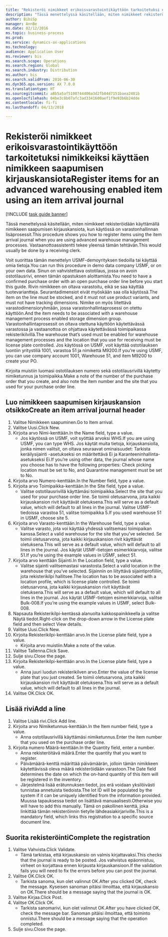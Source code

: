 ```yaml
--- 
title: "Rekisteröi nimikkeet erikoisvarastointikäyttöön tarkoitetuksi nimikkeiksi käyttäen nimikkeen saapumisen kirjauskansiota"
description: "Tässä menettelyssä käsitellään, miten nimikkeet rekisteröidään käyttämällä nimikkeen saapumisen kirjauskansiota, kun käytössä on varastonhallinnan lisäprosessit."
author: BibiSp
manager: AnnBe
ms.date: 02/12/2016
ms.topic: business-process
ms.prod: 
ms.service: dynamics-ax-applications
ms.technology: 
audience: Application User
ms.reviewer: bis
ms.search.scope: Operations
ms.search.region: Global
ms.search.industry: Distribution
ms.author: bis
ms.search.validFrom: 2016-06-30
ms.dyn365.ops.version: AX 7.0.0
ms.translationtype: HT
ms.sourcegitcommit: a8b5a5af5108744406a3d2fb84d7151baea2481b
ms.openlocfilehash: 04be3c8b07afc3ad3341600aef1f9e93b6b24dde
ms.contentlocale: fi-fi
ms.lasthandoff: 04/13/2018

---
```

# <a name="register-items-for-an-advanced-warehousing-enabled-item-using-an-item-arrival-journal"></a><span data-ttu-id="ed98a-103">Rekisteröi nimikkeet erikoisvarastointikäyttöön tarkoitetuksi nimikkeiksi käyttäen nimikkeen saapumisen kirjauskansiota</span><span class="sxs-lookup"><span data-stu-id="ed98a-103">Register items for an advanced warehousing enabled item using an item arrival journal</span></span>

[!INCLUDE [task guide banner](../../includes/task-guide-banner.md)]

<span data-ttu-id="ed98a-104">Tässä menettelyssä käsitellään, miten nimikkeet rekisteröidään käyttämällä nimikkeen saapumisen kirjauskansiota, kun käytössä on varastonhallinnan lisäprosessit.</span><span class="sxs-lookup"><span data-stu-id="ed98a-104">This procedure shows you how to register items using the item arrival journal when you are using advanced warehouse management processes.</span></span> <span data-ttu-id="ed98a-105">Vastaanottoassistentti tekee yleensä tämän tehtävän.</span><span class="sxs-lookup"><span data-stu-id="ed98a-105">This would usually be done by a receiving clerk.</span></span> 

<span data-ttu-id="ed98a-106">Voit suorittaa tämän menettelyn USMF-demoyrityksen tiedoilla tai käyttää omia tietoja.</span><span class="sxs-lookup"><span data-stu-id="ed98a-106">You can run this procedure in demo data company USMF, or on your own data.</span></span> <span data-ttu-id="ed98a-107">Sinun on vahvistettava ostotilaus, jossa on avoin ostotilausrivi, ennen tämän opastuksen aloittamista.</span><span class="sxs-lookup"><span data-stu-id="ed98a-107">You need to have a confirmed purchase order with an open purchase order line before you start this guide.</span></span> <span data-ttu-id="ed98a-108">Rivin nimikkeen on oltava varastoitu, eikä se saa käyttää tuotevariantteja. Seurantadimensiot eivät myöskään saa olla käytössä.</span><span class="sxs-lookup"><span data-stu-id="ed98a-108">The item on the line must be stocked, and it must not use product variants, and must not have tracking dimensions.</span></span> <span data-ttu-id="ed98a-109">Nimike on myös liitettävä varastodimensioryhmään, jossa varastonhallintaprosessi on otettu käyttöön.</span><span class="sxs-lookup"><span data-stu-id="ed98a-109">And the item needs to be associated with a warehouse management process enabled storage dimension group.</span></span> <span data-ttu-id="ed98a-110">Varastonhallintaprosessit on oltava otettuna käyttöön käytettävässä varastossa ja vastaanottoa on ohjattava käytettävässä toimipaikassa rekisterikilvillä.</span><span class="sxs-lookup"><span data-stu-id="ed98a-110">The warehouse that’s used must be enabled for warehouse management processes and the location that you use for receiving must be license plate controlled.</span></span> <span data-ttu-id="ed98a-111">Jos käytössä on USMF, voit käyttää ostotilauksen luontiin yritystiliä 1001, varastoa 51 ja nimikettä M9200.</span><span class="sxs-lookup"><span data-stu-id="ed98a-111">If you’re using USMF, you can use company account 1001, Warehouse 51, and item M9200 to create your PO.</span></span> 

<span data-ttu-id="ed98a-112">Kirjoita muistiin luomasi ostotilauksen numero sekä ostotilausrivillä käytetty nimiketunnus ja toimipaikka.</span><span class="sxs-lookup"><span data-stu-id="ed98a-112">Make a note of the number of the purchase order that you create, and also note the item number and the site that you used for your purchase order line.</span></span>


## <a name="create-an-item-arrival-journal-header"></a><span data-ttu-id="ed98a-113">Luo nimikkeen saapumisen kirjauskansion otsikko</span><span class="sxs-lookup"><span data-stu-id="ed98a-113">Create an item arrival journal header</span></span>
1. <span data-ttu-id="ed98a-114">Valitse Nimikkeen saapuminen.</span><span class="sxs-lookup"><span data-stu-id="ed98a-114">Go to Item arrival.</span></span>
2. <span data-ttu-id="ed98a-115">Valitse Uusi.</span><span class="sxs-lookup"><span data-stu-id="ed98a-115">Click New.</span></span>
3. <span data-ttu-id="ed98a-116">Kirjoita arvo Nimi-kenttään.</span><span class="sxs-lookup"><span data-stu-id="ed98a-116">In the Name field, type a value.</span></span>
    * <span data-ttu-id="ed98a-117">Jos käytössä on USMF, voit syöttää arvoksi WHS.</span><span class="sxs-lookup"><span data-stu-id="ed98a-117">If you are using USMF, you can type WHS.</span></span> <span data-ttu-id="ed98a-118">Jos käytät muita tietoja, kirjauskansiolla, jonka nimen valitsit, on oltava seuraavat ominaisuudet: Tarkista keräilysijainti -asetukseksi on määritettävä Ei ja Karanteeninhallinta-asetukseksi Ei.</span><span class="sxs-lookup"><span data-stu-id="ed98a-118">If you’re using other data, the journal whose name you choose has to have the following properties: Check picking location must be set to No, and Quarantine management must be set to No.</span></span>  
4. <span data-ttu-id="ed98a-119">Kirjoita arvo Numero-kenttään.</span><span class="sxs-lookup"><span data-stu-id="ed98a-119">In the Number field, type a value.</span></span>
5. <span data-ttu-id="ed98a-120">Kirjoita arvo Toimipaikka-kenttään.</span><span class="sxs-lookup"><span data-stu-id="ed98a-120">In the Site field, type a value.</span></span>
    * <span data-ttu-id="ed98a-121">Valitse ostotilausrivillä käyttämäsi toimipaikka.</span><span class="sxs-lookup"><span data-stu-id="ed98a-121">Select the site that you used for your purchase order line.</span></span> <span data-ttu-id="ed98a-122">Se toimii oletusarvona, jota kaikki kirjauskansion rivit käyttävät oletuksena.</span><span class="sxs-lookup"><span data-stu-id="ed98a-122">This will serve as a default value, which will default to all lines in the journal.</span></span> <span data-ttu-id="ed98a-123">Valitse USMF-tiedoissa varastoa 51, valitse toimipaikka 5.</span><span class="sxs-lookup"><span data-stu-id="ed98a-123">If you used warehouse 51 in USMF, choose site 5.</span></span>  
6. <span data-ttu-id="ed98a-124">Kirjoita arvo Varasto-kenttään.</span><span class="sxs-lookup"><span data-stu-id="ed98a-124">In the Warehouse field, type a value.</span></span>
    * <span data-ttu-id="ed98a-125">Valitse varasto, jota voi käyttää yhdessä valitsemasi toimipaikan kanssa.</span><span class="sxs-lookup"><span data-stu-id="ed98a-125">Select a valid warehouse for the site that you’ve selected.</span></span> <span data-ttu-id="ed98a-126">Se toimii oletusarvona, jota kaikki kirjauskansion rivit käyttävät oletuksena.</span><span class="sxs-lookup"><span data-stu-id="ed98a-126">This will serve as a default value, which will default to all lines in the journal.</span></span> <span data-ttu-id="ed98a-127">Jos käytät USMF-tietojen esimerkkiarvoja, valitse 51.</span><span class="sxs-lookup"><span data-stu-id="ed98a-127">If you’re using the example values in USMF, select 51.</span></span>  
7. <span data-ttu-id="ed98a-128">Kirjoita arvo kenttään Sijainti.</span><span class="sxs-lookup"><span data-stu-id="ed98a-128">In the Location field, type a value.</span></span>
    * <span data-ttu-id="ed98a-129">Valitse sijainti valitsemastasi varastosta.</span><span class="sxs-lookup"><span data-stu-id="ed98a-129">Select a valid location in the warehouse that you’ve selected.</span></span> <span data-ttu-id="ed98a-130">Sijainnin on liityttävä sijaintiprofiiliin, jota rekisterikilpi hallitsee.</span><span class="sxs-lookup"><span data-stu-id="ed98a-130">The location has to be associated with a location profile, which is license plate controlled.</span></span> <span data-ttu-id="ed98a-131">Se toimii oletusarvona, jota kaikki kirjauskansion rivit käyttävät oletuksena.</span><span class="sxs-lookup"><span data-stu-id="ed98a-131">This will serve as a default value, which will default to all lines in the journal.</span></span> <span data-ttu-id="ed98a-132">Jos käytät USMF-tietojen esimerkkiarvoja, valitse Bulk-008.</span><span class="sxs-lookup"><span data-stu-id="ed98a-132">If you’re using the example values in USMF, select Bulk-008.</span></span>  
8. <span data-ttu-id="ed98a-133">Napsauta Rekisterikilpi-kentässä alanuolta kakkospainikkeella ja valitse Näytä tiedot.</span><span class="sxs-lookup"><span data-stu-id="ed98a-133">Right-click on the drop-down arrow in the License plate field and then select View details.</span></span>
9. <span data-ttu-id="ed98a-134">Valitse Uusi.</span><span class="sxs-lookup"><span data-stu-id="ed98a-134">Click New.</span></span>
10. <span data-ttu-id="ed98a-135">Kirjoita Rekisterikilpi-kenttään arvo.</span><span class="sxs-lookup"><span data-stu-id="ed98a-135">In the License plate field, type a value.</span></span>
    * <span data-ttu-id="ed98a-136">Kirjoita arvo muistiin.</span><span class="sxs-lookup"><span data-stu-id="ed98a-136">Make a note of the value.</span></span>  
11. <span data-ttu-id="ed98a-137">Valitse Tallenna.</span><span class="sxs-lookup"><span data-stu-id="ed98a-137">Click Save.</span></span>
12. <span data-ttu-id="ed98a-138">Sulje sivu.</span><span class="sxs-lookup"><span data-stu-id="ed98a-138">Close the page.</span></span>
13. <span data-ttu-id="ed98a-139">Kirjoita Rekisterikilpi-kenttään arvo.</span><span class="sxs-lookup"><span data-stu-id="ed98a-139">In the License plate field, type a value.</span></span>
    * <span data-ttu-id="ed98a-140">Anna juuri luodun rekisterikilven arvo.</span><span class="sxs-lookup"><span data-stu-id="ed98a-140">Enter the value of the license plate that you just created.</span></span> <span data-ttu-id="ed98a-141">Se toimii oletusarvona, jota kaikki kirjauskansion rivit käyttävät oletuksena.</span><span class="sxs-lookup"><span data-stu-id="ed98a-141">This will serve as a default value, which will default to all lines in the journal.</span></span>  
14. <span data-ttu-id="ed98a-142">Valitse OK.</span><span class="sxs-lookup"><span data-stu-id="ed98a-142">Click OK.</span></span>

## <a name="add-a-line"></a><span data-ttu-id="ed98a-143">Lisää rivi</span><span class="sxs-lookup"><span data-stu-id="ed98a-143">Add a line</span></span>
1. <span data-ttu-id="ed98a-144">Valitse Lisää rivi.</span><span class="sxs-lookup"><span data-stu-id="ed98a-144">Click Add line.</span></span>
2. <span data-ttu-id="ed98a-145">Kirjoita arvo Nimiketunnus-kenttään.</span><span class="sxs-lookup"><span data-stu-id="ed98a-145">In the Item number field, type a value.</span></span>
    * <span data-ttu-id="ed98a-146">Anna ostotilausrivillä käyttämäsi nimiketunnus.</span><span class="sxs-lookup"><span data-stu-id="ed98a-146">Enter the item number that you used on the purchase order line.</span></span>  
3. <span data-ttu-id="ed98a-147">Kirjoita numero Määrä-kenttään.</span><span class="sxs-lookup"><span data-stu-id="ed98a-147">In the Quantity field, enter a number.</span></span>
    * <span data-ttu-id="ed98a-148">Anna rekisteröitävä määrä.</span><span class="sxs-lookup"><span data-stu-id="ed98a-148">Enter the quantity that you want to register.</span></span>  
    * <span data-ttu-id="ed98a-149">Päivämäärä-kenttä määrittää päivämäärän, jolloin tämän nimikkeen käytettävissä oleva määrä rekisteröidään varastoon.</span><span class="sxs-lookup"><span data-stu-id="ed98a-149">The Date field determines the date on which the on-hand quantity of this item will be registered in the inventory.</span></span>  
    * <span data-ttu-id="ed98a-150">Järjestelmä lisää erätunnuksen tiedot, jos erä voidaan yksilöivästi tunnistaa annetuista tiedoista.</span><span class="sxs-lookup"><span data-stu-id="ed98a-150">The lot ID will be populated by the system if it can be uniquely identified from the information provided.</span></span> <span data-ttu-id="ed98a-151">Muussa tapauksessa tiedot on lisättävä manuaalisesti.</span><span class="sxs-lookup"><span data-stu-id="ed98a-151">Otherwise you will have to add this manually.</span></span> <span data-ttu-id="ed98a-152">Tämä on pakollinen kenttä, joka linkittää tämän rekisteröinnin tietylle lähdeasiakirjariville.</span><span class="sxs-lookup"><span data-stu-id="ed98a-152">This is a mandatory field, which links this registration to a specific source document line.</span></span>  

## <a name="complete-the-registration"></a><span data-ttu-id="ed98a-153">Suorita rekisteröinti</span><span class="sxs-lookup"><span data-stu-id="ed98a-153">Complete the registration</span></span>
1. <span data-ttu-id="ed98a-154">Valitse Vahvista.</span><span class="sxs-lookup"><span data-stu-id="ed98a-154">Click Validate.</span></span>
    * <span data-ttu-id="ed98a-155">Tämä tarkistaa, että kirjauskansio on valmis kirjattavaksi.</span><span class="sxs-lookup"><span data-stu-id="ed98a-155">This checks that the journal is ready to be posted.</span></span> <span data-ttu-id="ed98a-156">Jos vahvistus epäonnistuu, virheet on korjattava ennen kirjausta kirjauskansioon.</span><span class="sxs-lookup"><span data-stu-id="ed98a-156">If the validation fails you will need to fix the errors before you can post the journal.</span></span>  
2. <span data-ttu-id="ed98a-157">Valitse OK.</span><span class="sxs-lookup"><span data-stu-id="ed98a-157">Click OK.</span></span>
    * <span data-ttu-id="ed98a-158">Tarkista sanoma, kun olet valinnut OK.</span><span class="sxs-lookup"><span data-stu-id="ed98a-158">After you clicked OK, check the message.</span></span> <span data-ttu-id="ed98a-159">Kyseisen sanoman pitäisi ilmoittaa, että kirjauskansio on OK.</span><span class="sxs-lookup"><span data-stu-id="ed98a-159">There should be a message saying that the journal is OK.</span></span>  
3. <span data-ttu-id="ed98a-160">Valitse Kirjaa.</span><span class="sxs-lookup"><span data-stu-id="ed98a-160">Click Post.</span></span>
4. <span data-ttu-id="ed98a-161">Valitse OK.</span><span class="sxs-lookup"><span data-stu-id="ed98a-161">Click OK.</span></span>
    * <span data-ttu-id="ed98a-162">Tarkista sanomarivi, kun olet valinnut OK.</span><span class="sxs-lookup"><span data-stu-id="ed98a-162">After you have clicked OK, check the message bar.</span></span> <span data-ttu-id="ed98a-163">Sanoman pitäisi ilmoittaa, että toiminto onnistui.</span><span class="sxs-lookup"><span data-stu-id="ed98a-163">There should be a message saying that the operation completed.</span></span>  
5. <span data-ttu-id="ed98a-164">Sulje sivu.</span><span class="sxs-lookup"><span data-stu-id="ed98a-164">Close the page.</span></span>


